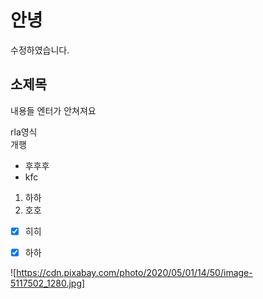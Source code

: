 # 안녕
수정하였습니다.

## 소제목
내용들
엔터가 안쳐져요

rla영식</br>
개행

* 후후후 
* kfc 

1. 하하
2. 호호

- [x] 히히
- [x] 하하


![https://cdn.pixabay.com/photo/2020/05/01/14/50/image-5117502_1280.jpg]
